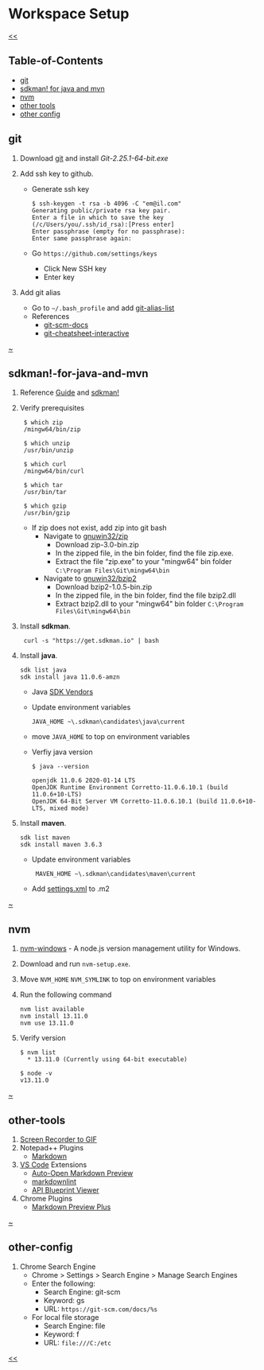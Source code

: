 # Workspace Setup

[<<](../)

## Table-of-Contents

- [git](#git)
- [sdkman! for java and mvn](#sdkman!-for-java-and-mvn)
- [nvm](#nvm)
- [other tools](#other-tools)
- [other config](#other-config)

## git

1. Download [git](https://git-scm.com/download/win) and install *Git-2.25.1-64-bit.exe*
1. Add ssh key to github.

   - Generate ssh key

        ```console
        $ ssh-keygen -t rsa -b 4096 -C "em@il.com"
        Generating public/private rsa key pair.
        Enter a file in which to save the key (/c/Users/you/.ssh/id_rsa):[Press enter]
        Enter passphrase (empty for no passphrase):
        Enter same passphrase again:
        ```

   - Go `https://github.com/settings/keys`
      - Click New SSH key
      - Enter key
1. Add git alias
     - Go to `~/.bash_profile` and add [git-alias-list](./settings/git-alias-list.txt)
     - References
       - [git-scm-docs](https://git-scm.com/docs/)
       - [git-cheatsheet-interactive](https://ndpsoftware.com/git-cheatsheet.html)

 [~](#Table-of-Contents)

## sdkman!-for-java-and-mvn

1. Reference [Guide](https://ngeor.com/2019/12/07/sdkman-windows.html) and [sdkman!](https://sdkman.io/)
2. Verify prerequisites

   ```console
    $ which zip
    /mingw64/bin/zip

    $ which unzip
    /usr/bin/unzip

    $ which curl
    /mingw64/bin/curl

    $ which tar
    /usr/bin/tar

    $ which gzip
    /usr/bin/gzip
   ````

    - If zip does not exist, add zip into git bash
       - Navigate to [gnuwin32/zip](https://sourceforge.net/projects/gnuwin32/files/zip/3.0/)
          - Download zip-3.0-bin.zip
          - In the zipped file, in the bin folder, find the file zip.exe.
          - Extract the file “zip.exe” to your "mingw64" bin folder `C:\Program Files\Git\mingw64\bin`
       - Navigate to [gnuwin32/bzip2](https://sourceforge.net/projects/gnuwin32/files/bzip2/1.0.5/)
          - Download bzip2-1.0.5-bin.zip
          - In the zipped file, in the bin folder, find the file bzip2.dll
          - Extract bzip2.dll to your "mingw64" bin folder `C:\Program Files\Git\mingw64\bin`

3. Install **sdkman**.

   ```console
    curl -s "https://get.sdkman.io" | bash
   ````

4. Install **java**.

    ```console
    sdk list java
    sdk install java 11.0.6-amzn
    ```

    - Java [SDK Vendors](https://dzone.com/articles/an-overview-on-jdk-vendors)
    - Update environment variables

        ```properties
        JAVA_HOME ~\.sdkman\candidates\java\current
        ```

    - move `JAVA_HOME` to top on environment variables
    - Verfiy java version

        ```console
        $ java --version

        openjdk 11.0.6 2020-01-14 LTS
        OpenJDK Runtime Environment Corretto-11.0.6.10.1 (build 11.0.6+10-LTS)
        OpenJDK 64-Bit Server VM Corretto-11.0.6.10.1 (build 11.0.6+10-LTS, mixed mode)
        ```

5. Install **maven**.

    ```console
    sdk list maven
    sdk install maven 3.6.3
    ```

    - Update environment variables

       ```properties
        MAVEN_HOME ~\.sdkman\candidates\maven\current
        ```

    - Add [settings.xml](./settings/settings.xml) to .m2

 [~](#Table-of-Contents)

## nvm

1. [nvm-windows](https://github.com/coreybutler/nvm-windows/releases) - A node.js version management utility for Windows.
2. Download and run `nvm-setup.exe`.
3. Move `NVM_HOME` `NVM_SYMLINK` to top on environment variables
4. Run the following command

    ```console
    nvm list available
    nvm install 13.11.0
    nvm use 13.11.0
    ```

5. Verify version

    ```console
    $ nvm list
      * 13.11.0 (Currently using 64-bit executable)

    $ node -v
    v13.11.0
    ```

 [~](#Table-of-Contents)

## other-tools

1. [Screen Recorder to GIF](https://www.screentogif.com/)
2. Notepad++ Plugins
   - [Markdown](https://github.com/nea/MarkdownViewerPlusPlus)
3. [VS Code](https://code.visualstudio.com/) Extensions
   - [Auto-Open Markdown Preview](https://marketplace.visualstudio.com/items?itemName=hnw.vscode-auto-open-markdown-preview)
   - [markdownlint](https://marketplace.visualstudio.com/items?itemName=DavidAnson.vscode-markdownlint)
   - [API Blueprint Viewer](https://marketplace.visualstudio.com/items?itemName=develiteio.api-blueprint-viewer)
4. Chrome Plugins
   - [Markdown Preview Plus](https://chrome.google.com/webstore/detail/markdown-preview-plus/febilkbfcbhebfnokafefeacimjdckgl)

 [~](#Table-of-Contents)

## other-config

1. Chrome Search Engine
   - Chrome > Settings > Search Engine > Manage Search Engines
   - Enter the following:
      - Search Engine: git-scm
      - Keyword: gs
      - URL: `https://git-scm.com/docs/%s`
   - For local file storage
     - Search Engine: file
     - Keyword: f
     - URL: `file:///C:/etc`

[<<](../)
